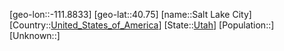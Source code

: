 ﻿---
location: [40.75,-111.8833]
type: City
tags:
- geo/City


SpocWebEntityId: 33892
isDeleted: false
confidential: public

---
[geo-lon::-111.8833]
[geo-lat::40.75]
[name::Salt Lake City]
[Country::[United_States_of_America](geo/Continent/North-America/United_States_of_America.md)]
[State::[Utah](geo/Continent/North-America/United_States_of_America/Utah.md)]
[Population::]
[Unknown::]

